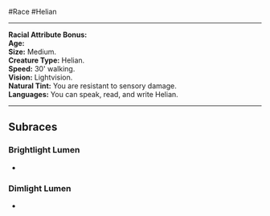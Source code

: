 #Race #Helian
- - -
**Racial Attribute Bonus:**  
**Age:**  
**Size:** Medium.  
**Creature Type:** Helian.  
**Speed:** 30' walking.  
**Vision:** Lightvision.  
**Natural Tint:** You are resistant to sensory damage.  
**Languages:** You can speak, read, and write Helian.
- - -
## Subraces
### Brightlight Lumen
 
-
 
### Dimlight Lumen
 
-